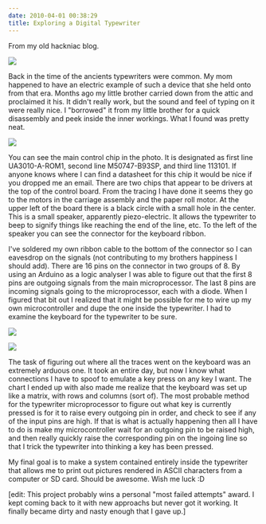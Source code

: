 ```yaml
---
date: 2010-04-01 00:38:29
title: Exploring a Digital Typewriter
---
```


From my old hackniac blog.

![](http://hackniac.com/images/relic/typewriter.png)

Back in the time of the ancients typewriters were common. My mom happened to have an electric example of such a device that she held onto from that era. Months ago my little brother carried down from the attic and proclaimed it his. It didn't really work, but the sound and feel of typing on it were really nice. I "borrowed" it from my little brother for a quick disassembly and peek inside the inner workings. What I found was pretty neat.

<!--more-->

![](http://www.hackniac.com/images/relic/mainboard.jpg)

You can see the main control chip in the photo. It is designated as first line UA3010-A-ROM1, second line M50747-B93SP, and third line 113101. If anyone knows where I can find a datasheet for this chip it would be nice if you dropped me an email. There are two chips that appear to be drivers at the top of the control board. From the tracing I have done it seems they go to the motors in the carriage assembly and the paper roll motor. At the upper left of the board there is a black circle with a small hole in the center. This is a small speaker, apparently piezo-electric. It allows the typewriter to beep to signify things like reaching the end of the line, etc. To the left of the speaker you can see the connector for the keyboard ribbon.

I've soldered my own ribbon cable to the bottom of the connector so I can eavesdrop on the signals (not contributing to my brothers happiness I should add). There are 16 pins on the connector in two groups of 8. By using an Arduino as a logic analyser I was able to figure out that the first 8 pins are outgoing signals from the main microprocessor. The last 8 pins are incoming signals going to the microprocessor, each with a diode. When I figured that bit out I realized that it might be possible for me to wire up my own microcontroller and dupe the one inside the typewriter. I had to examine the keyboard for the typewriter to be sure.

![](http://www.hackniac.com/images/relic/keyboard_front.jpg)

![](http://www.hackniac.com/images/relic/keyboard_back.jpg)

The task of figuring out where all the traces went on the keyboard was an extremely arduous one. It took an entire day, but now I know what connections I have to spoof to emulate a key press on any key I want. The chart I ended up with also made me realize that the keyboard was set up like a matrix, with rows and columns (sort of). The most probable method for the typewriter microprocessor to figure out what key is currently pressed is for it to raise every outgoing pin in order, and check to see if any of the input pins are high. If that is what is actually happening then all I have to do is make my microcontroller wait for an outgoing pin to be raised high, and then really quickly raise the corresponding pin on the ingoing line so that I trick the typewriter into thinking a key has been pressed.

My final goal is to make a system contained entirely inside the typewriter that allows me to print out pictures rendered in ASCII characters from a computer or SD card. Should be awesome. Wish me luck :D

[edit: This project probably wins a personal "most failed attempts" award. I kept coming back to it with new approachs but never got it working. It finally became dirty and nasty enough that I gave up.]

